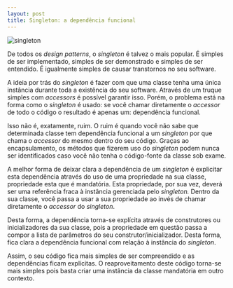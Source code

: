 ```yaml
---
layout: post
title: Singleton: a dependência funcional
---
```


![singleton](/images/2015-06-28-Singleton--a-dependência-funcional.jpeg)

De todos os *design patterns*, o *singleton* é talvez o mais
popular. É simples de ser implementado, simples de ser demonstrado e
simples de ser entendido. É igualmente simples de causar transtornos no
seu software.

A ideia por trás do *singleton* é fazer com que uma classe tenha uma
única instância durante toda a existência do seu software. Através de um
truque simples com *accessors* é possível garantir isso. Porém, o
problema está na forma como o *singleton* é usado: se você chamar
diretamente o *accessor* de todo o código o resultado é apenas um:
dependência funcional.

Isso não é, exatamente, ruim. O ruim é quando você não sabe que
determinada classe tem dependência funcional a um *singleton* por que
chama o *accessor* do mesmo dentro do seu código. Graças ao
encapsulamento, os métodos que fizerem uso do *singleton* podem nunca
ser identificados caso você não tenha o código-fonte da classe sob
exame.

A melhor forma de deixar clara a dependência de um *singleton* é
explicitar esta dependência através do uso de uma propriedade na sua
classe, propriedade esta que é mandatória. Esta propriedade, por sua
vez, deverá ser uma referência fraca à instância gerenciada pelo
*singleton.* Dentro da sua classe, você passa a usar a sua propriedade
ao invés de chamar diretamente o *accessor* do *singleton*.

Desta forma, a dependência torna-se explícita através de construtores ou
inicializadores da sua classe, pois a propriedade em questão passa a
compor a lista de parâmetros do seu construtor/inicializador. Desta
forma, fica clara a dependência funcional com relação à instância do
*singleton*.

Assim, o seu código fica mais simples de ser compreendido e as
dependências ficam explícitas. O reaproveitamento deste código torna-se
mais simples pois basta criar uma instância da classe mandatória em
outro contexto.
